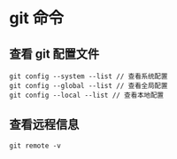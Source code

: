 # git 命令

## 查看 git 配置文件

```shell
git config --system --list // 查看系统配置
git config --global --list // 查看全局配置
git config --local --list // 查看本地配置
```

## 查看远程信息

```shell
git remote -v
```